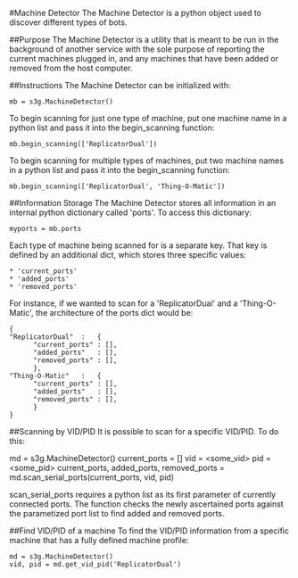 #Machine Detector
The Machine Detector is a python object used to discover different types of bots.

##Purpose
The Machine Detector is a utility that is meant to be run in the background of another service with the sole purpose of reporting the current machines plugged in, and any machines that have been added or removed from the host computer.

##Instructions
The Machine Detector can be initialized with:

    mb = s3g.MachineDetector()

To begin scanning for just one type of machine, put one machine name in a python list and pass it into the begin_scanning function:

    mb.begin_scanning(['ReplicatorDual'])

To begin scanning for multiple types of machines, put two machine names in a python list and pass it into the begin_scanning function:

    mb.begin_scanning(['ReplicatorDual', 'Thing-O-Matic'])

##Information Storage
The Machine Detector stores all information in an internal python dictionary called 'ports'.  To access this dictionary:

    myports = mb.ports

Each type of machine being scanned for is a separate key.  That key is defined by an additional dict, which stores three specific values:

    * 'current_ports'
    * 'added_ports'
    * 'removed_ports'

For instance, if we wanted to scan for a 'ReplicatorDual' and a 'Thing-O-Matic', the architecture of the ports dict would be:

    {
    "ReplicatorDual"  :   {
          "current_ports" : [],
          "added_ports"   : [],
          "removed_ports" : [],
          },
    "Thing-O-Matic"   :   {
          "current_ports" : [],
          "added_ports"   : [],
          "removed_ports" : [],
          }
    }

##Scanning by VID/PID
It is possible to scan for a specific VID/PID.  To do this:

   md = s3g.MachineDetector()
   current_ports = []
   vid = <some_vid>
   pid = <some_pid>
   current_ports, added_ports, removed_ports = md.scan_serial_ports(current_ports, vid, pid)

scan_serial_ports requires a python list as its first parameter of currently connected ports.  The function checks the newly ascertained ports against the parametized port list to find added and removed ports.

##Find VID/PID of a machine
To find the VID/PID information from a specific machine that has a fully defined machine profile:

    md = s3g.MachineDetector()
    vid, pid = md.get_vid_pid('ReplicatorDual')
